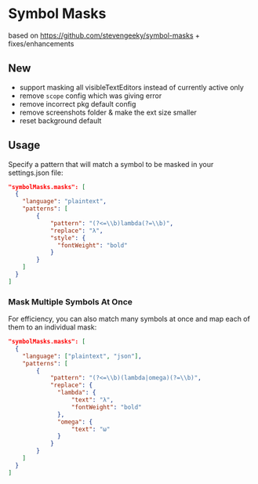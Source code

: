 # Symbol Masks

based on https://github.com/stevengeeky/symbol-masks + fixes/enhancements

## New

- support masking all visibleTextEditors instead of currently active only
- remove `scope` config which was giving error
- remove incorrect pkg default config
- remove screenshots folder & make the ext size smaller
- reset background default

## Usage

Specify a pattern that will match a symbol to be masked in your settings.json file:

```json
"symbolMasks.masks": [
  {
    "language": "plaintext",
    "patterns": [
        {
            "pattern": "(?<=\\b)lambda(?=\\b)",
            "replace": "λ",
            "style": {
              "fontWeight": "bold"
            }
        }
    ]
  }
]
```

### Mask Multiple Symbols At Once

For efficiency, you can also match many symbols at once and map each of them to an individual mask:

```json
"symbolMasks.masks": [
  {
    "language": ["plaintext", "json"],
    "patterns": [
        {
            "pattern": "(?<=\\b)(lambda|omega)(?=\\b)",
            "replace": {
              "lambda": {
                  "text": "λ",
                  "fontWeight": "bold"
              },
              "omega": {
                  "text": "ω"
              }
            }
        }
    ]
  }
]
```

